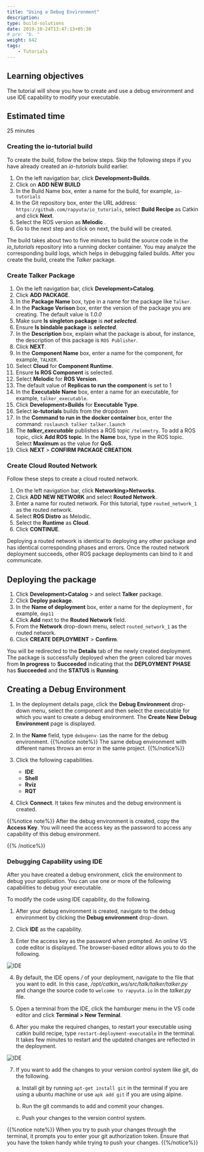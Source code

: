 ```yaml
---
title: "Using a Debug Environment"
description:
type: build-solutions
date: 2019-10-24T13:47:13+05:30
# pre: "b. "
weight: 642
tags:
    - Tutorials
---
```

## Learning objectives
The tutorial will show you how to create and use a debug environment and use IDE capability to modify your executable.

## Estimated time
25 minutes

### Creating the **io-tutorial** build
 
To create the build, follow the below steps. Skip the following steps if you have already created an *io-tutorials* build earlier.

1. On the left navigation bar, click **Development>Builds**.
2. Click on **ADD NEW BUILD**
3. In the Build Name box, enter a name for the build, for example, `io-tutorials`
4. In the Git repository box, enter the URL address: `https://github.com/rapyuta/io_tutorials`, select **Build Recipe** as Catkin and click **Next**.
5. Select the ROS version as **Melodic** .
5. Go to the next step and click on next, the build will be created.

The build takes about two to five minutes to build the source code in the *io_tutorials* repository into a running docker container. You may analyze the corresponding build logs, which helps in debugging failed builds. After you create the build, create the *Talker* package.

### Create Talker Package

1. On the left navigation bar, click **Development>Catalog**.
2. Click **ADD PACKAGE**.
3. In the **Package Name** box, type in a name for the package like `Talker`.
4. In the **Package Verison** box, enter the version of the package you are creating. The default value is *1.0.0*
5. Make sure **Is singleton package** is ***not selected***.
6. Ensure **Is bindable package** is ***selected***.
7. In the **Description** box, explain what the package is about,
   for instance, the description of this package is `ROS Publisher`.
8. Click **NEXT**.
9.  In the **Component Name** box, enter a name for the component, for example, `TALKER`.
10. Select **Cloud** for **Component Runtime**.
11. Ensure **Is ROS Component** is selected.
12. Select **Melodic** for **ROS Version**.
13. The default value of **Replicas to run the component** is set to 1
14. In the **Executable Name** box, enter a name for an executable, for example, `talker_executable`.
15. Click **Development>Builds** for **Executable Type**.
16. Select **io-tutorials** builds from the dropdown
17. In the **Command to run in the docker container** box, enter the command:
    `roslaunch talker talker.launch`
18. The ***talker_executable*** publishes a ROS topic `/telemetry`.
    To add a ROS topic, click **Add ROS topic**. In the **Name** box,
    type in the ROS topic. Select **Maximum** as the value for **QoS**.
19. Click **NEXT** > **CONFIRM PACKAGE CREATION**.


### Create Cloud Routed Network

Follow these steps to create a cloud routed network.

1. On the left navigation bar, click **Networking>Networks**.
2. Click **ADD NEW NETWORK** and select **Routed Network**.
3. Enter a name for routed network. For this tutorial, type `routed_network_1` as the routed network.
4. Select **ROS Distro** as Melodic.
5. Select the **Runtime** as **Cloud**.
6. Click **CONTINUE**.

Deploying a routed network is identical to deploying any other package and has identical corresponding phases and errors.
Once the routed network deployment succeeds, other ROS package deployments can bind to it and communicate.

## Deploying the package
1. Click **Development>Catalog** > and select **Talker** package.
2. Click **Deploy package**.
2. In the **Name of deployment** box, enter a name for the deployment
   , for example, `dep11`
3. Click **Add** next to the **Routed Network** field.
4. From the **Network** drop-down menu, select `routed_network_1` as the routed network.
5. Click **CREATE DEPLOYMENT** > **Confirm**.

You will be redirected to the **Details** tab of the newly created deployment. The package is successfully deployed when the green colored bar moves from
**In progress** to **Succeeded** indicating that the **DEPLOYMENT PHASE** has **Succeeded**
and the **STATUS** is **Running**.


## Creating a Debug Environment

1. In the deployment details page, click the **Debug Environment** drop-down menu, select the component and then select the executable for which you want to create a debug environment. The **Create New Debug Environment** page is displayed.
  

2. In the **Name** field, type `debugenv-1`as the name for the debug environment.
{{%notice note%}}
The same debug environment with different names throws an error in the same project.
{{%/notice%}}

3. Click the following capabilities.

    * **IDE** 
    * **Shell**
    * **Rviz**
    * **RQT**

4. Click **Connect**. It takes few minutes and the debug environment is created.

  {{%notice note%}}
  After the debug environment is created, copy the **Access Key**. You will need the access key as the password to access any capability of this debug environment.

  {{% /notice%}}


### Debugging Capability using IDE

After you have created a debug environment, click the environment to debug your application. You can use one or more of the following capabilities to debug your executable. 

To modify the code using IDE capability, do the following.

1. After your debug environment is created, navigate to the debug environment by clicking the **Debug environment** drop-down.

2. Click **IDE** as the capability.

3. Enter the access key as the password when prompted. An online VS code editor is displayed. The browser-based editor allows you to do the following.

![IDE](/images/core-concepts/deployments/debug-ide.png?classes=border,shadow&width=50pc)  

4.  By default, the IDE opens */* of your deployment, navigate to the file that you want to edit. In this case, */opt/catkin_ws/src/talk/talker/talker.py* and change the source code to `welcome to rapyuta.io` in the *talker.py* file.

5. Open a terminal from the IDE, click the hamburger menu in the VS code editor and click **Terminal > New Terminal**.

6. After you make the required changes, to restart your executable using catkin build recipe, type `restart-deployment-executable` in the terminal. It takes few minutes to restart and the updated changes are reflected in the deployment.

![IDE](/images/core-concepts/deployments/update-ide.png?classes=border,shadow&width=50pc) 

7. If you want to add the changes to your version control system like git, do the following.

    a. Install git by running `apt-get install git` in the terminal if you are using a ubuntu machine or use `apk add git` if you are using alpine.

    b. Run the git commands to add and commit your changes.

    c. Push your changes to the version control system. 

{{%notice note%}}
When you try to push your changes through the terminal, it prompts you to enter your git authorization token. Ensure that you have the token handy while trying to push your changes.
{{%/notice%}}


